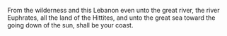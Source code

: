 From the wilderness and this Lebanon even unto the great river, the river Euphrates, all the land of the Hittites, and unto the great sea toward the going down of the sun, shall be your coast.
